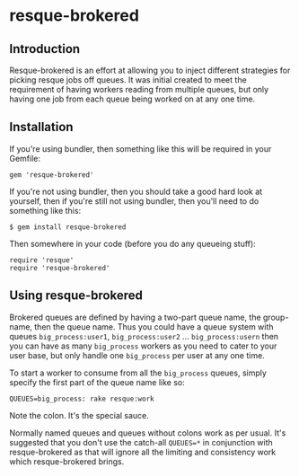 # resque-brokered

## Introduction
Resque-brokered is an effort at allowing you to inject different
strategies for picking resque jobs off queues. It was initial created to
meet the requirement of having workers reading from multiple queues, but
only having one job from each queue being worked on at any one time.

## Installation
If you're using bundler, then something like this will be required in
your Gemfile:

    gem 'resque-brokered'

If you're not using bundler, then you should take a good hard look at
yourself, then if you're still not using bundler, then you'll need to do
something like this:

    $ gem install resque-brokered

Then somewhere in your code (before you do any queueing stuff):

    require 'resque'
    require 'resque-brokered'

## Using resque-brokered
Brokered queues are defined by having a two-part queue name, the
group-name, then the queue name. Thus you could have a queue system with
queues `big_process:user1`, `big_process:user2` ... `big_process:usern` then you
can have as many `big_process` workers as you need to cater to your user
base, but only handle one `big_process` per user at any one time.

To start a worker to consume from all the `big_process` queues, simply
specify the first part of the queue name like so:

    QUEUES=big_process: rake resque:work

Note the colon. It's the special sauce.

Normally named queues and queues without colons work as per usual. It's
suggested that you don't use the catch-all `QUEUES=*` in conjunction
with resque-brokered as that will ignore all the limiting and
consistency work which resque-brokered brings.

